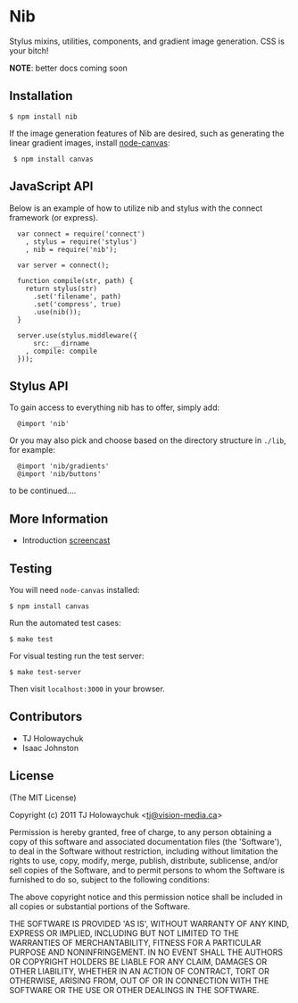 
# Nib

  Stylus mixins, utilities, components, and gradient image generation. CSS is your bitch!

 __NOTE__: better docs coming soon

## Installation

    $ npm install nib

 If the image generation features of Nib are desired, such as generating the linear gradient images, install [node-canvas](http://github.com/learnboost/node-canvas):
 
     $ npm install canvas

## JavaScript API

 Below is an example of how to utilize nib and stylus with the connect framework (or express).

      var connect = require('connect')
        , stylus = require('stylus')
        , nib = require('nib');

      var server = connect();

      function compile(str, path) {
        return stylus(str)
          .set('filename', path)
          .set('compress', true)
          .use(nib());
      }

      server.use(stylus.middleware({
          src: __dirname
        , compile: compile
      }));

## Stylus API

  To gain access to everything nib has to offer, simply add:
  
      @import 'nib'

  Or you may also pick and choose based on the directory structure in `./lib`, for example:
  
      @import 'nib/gradients'
      @import 'nib/buttons'

to be continued....

## More Information

  - Introduction [screencast](http://www.screenr.com/M6a)

## Testing

 You will need `node-canvas` installed:
 
    $ npm install canvas

 Run the automated test cases:
 
    $ make test

 For visual testing run the test server:
 
    $ make test-server

 Then visit `localhost:3000` in your browser.

## Contributors

  - TJ Holowaychuk
  - Isaac Johnston

## License 

(The MIT License)

Copyright (c) 2011 TJ Holowaychuk &lt;tj@vision-media.ca&gt;

Permission is hereby granted, free of charge, to any person obtaining
a copy of this software and associated documentation files (the
'Software'), to deal in the Software without restriction, including
without limitation the rights to use, copy, modify, merge, publish,
distribute, sublicense, and/or sell copies of the Software, and to
permit persons to whom the Software is furnished to do so, subject to
the following conditions:

The above copyright notice and this permission notice shall be
included in all copies or substantial portions of the Software.

THE SOFTWARE IS PROVIDED 'AS IS', WITHOUT WARRANTY OF ANY KIND,
EXPRESS OR IMPLIED, INCLUDING BUT NOT LIMITED TO THE WARRANTIES OF
MERCHANTABILITY, FITNESS FOR A PARTICULAR PURPOSE AND NONINFRINGEMENT.
IN NO EVENT SHALL THE AUTHORS OR COPYRIGHT HOLDERS BE LIABLE FOR ANY
CLAIM, DAMAGES OR OTHER LIABILITY, WHETHER IN AN ACTION OF CONTRACT,
TORT OR OTHERWISE, ARISING FROM, OUT OF OR IN CONNECTION WITH THE
SOFTWARE OR THE USE OR OTHER DEALINGS IN THE SOFTWARE.
